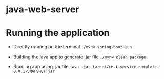 # java-web-server

# Running the application
- Directly running on the terminal
`./mvnw spring-boot:run`

- Building the java app to generate .jar file
`./mvnw clean package`

- Running app using .jar file
`java -jar target/rest-service-complete-0.0.1-SNAPSHOT.jar`